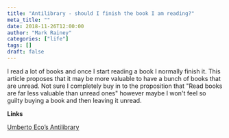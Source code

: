 ```yaml
---
title: "Antilibrary - should I finish the book I am reading?"
meta_title: ""
date: 2018-11-26T12:00:00
author: "Mark Rainey"
categories: ["life"]
tags: []
draft: false
---
```

I read a lot of books and once I start reading a book I normally finish it. This article proposes that it may be more valuable to have a bunch of books that are unread. Not sure I completely buy in to the proposition that "Read books are far less valuable than unread ones" however maybe I won't feel so guilty buying a book and then leaving it unread.

__Links__

[Umberto Eco’s Antilibrary](https://www.brainpickings.org/2015/03/24/umberto-eco-antilibrary/)
